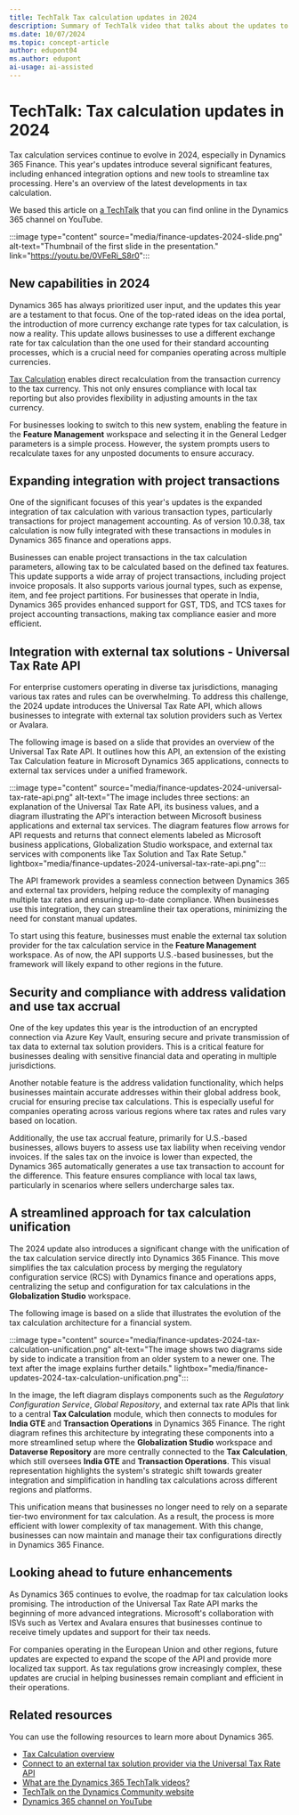 ```yaml
---
title: TechTalk Tax calculation updates in 2024
description: Summary of TechTalk video that talks about the updates to tax calculation in Dynamics 365 Finance in 2024. 
ms.date: 10/07/2024
ms.topic: concept-article
author: edupont04
ms.author: edupont
ai-usage: ai-assisted
---
```


# TechTalk: Tax calculation updates in 2024

Tax calculation services continue to evolve in 2024, especially in Dynamics 365 Finance. This year's updates introduce several significant features, including enhanced integration options and new tools to streamline tax processing. Here's an overview of the latest developments in tax calculation.

We based this article on [a TechTalk](https://youtu.be/0VFeRi_S8r0) that you can find online in the Dynamics 365 channel on YouTube.  

:::image type="content" source="media/finance-updates-2024-slide.png" alt-text="Thumbnail of the first slide in the presentation." link="https://youtu.be/0VFeRi_S8r0":::

## New capabilities in 2024

Dynamics 365 has always prioritized user input, and the updates this year are a testament to that focus. One of the top-rated ideas on the idea portal, the introduction of more currency exchange rate types for tax calculation, is now a reality. This update allows businesses to use a different exchange rate for tax calculation than the one used for their standard accounting processes, which is a crucial need for companies operating across multiple currencies.

[Tax Calculation](/dynamics365/finance/localizations/global/global-tax-calcuation-service-overview?context=%2Fdynamics365%2Fcontext%2Ffinance) enables direct recalculation from the transaction currency to the tax currency. This not only ensures compliance with local tax reporting but also provides flexibility in adjusting amounts in the tax currency.  

For businesses looking to switch to this new system, enabling the feature in the **Feature Management** workspace and selecting it in the General Ledger parameters is a simple process. However, the system prompts users to recalculate taxes for any unposted documents to ensure accuracy.

## Expanding integration with project transactions

One of the significant focuses of this year's updates is the expanded integration of tax calculation with various transaction types, particularly transactions for project management accounting. As of version 10.0.38, tax calculation is now fully integrated with these transactions in modules in Dynamics 365 finance and operations apps.

Businesses can enable project transactions in the tax calculation parameters, allowing tax to be calculated based on the defined tax features. This update supports a wide array of project transactions, including project invoice proposals. It also supports various journal types, such as expense, item, and fee project partitions. For businesses that operate in India, Dynamics 365 provides enhanced support for GST, TDS, and TCS taxes for project accounting transactions, making tax compliance easier and more efficient.

## Integration with external tax solutions - Universal Tax Rate API

For enterprise customers operating in diverse tax jurisdictions, managing various tax rates and rules can be overwhelming. To address this challenge, the 2024 update introduces the Universal Tax Rate API, which allows businesses to integrate with external tax solution providers such as Vertex or Avalara.  

The following image is based on a slide that provides an overview of the Universal Tax Rate API. It outlines how this API, an extension of the existing Tax Calculation feature in Microsoft Dynamics 365 applications, connects to external tax services under a unified framework.  

:::image type="content" source="media/finance-updates-2024-universal-tax-rate-api.png" alt-text="The image includes three sections: an explanation of the Universal Tax Rate API, its business values, and a diagram illustrating the API's interaction between Microsoft business applications and external tax services. The diagram features flow arrows for API requests and returns that connect elements labeled as Microsoft business applications, Globalization Studio workspace, and external tax services with components like Tax Solution and Tax Rate Setup." lightbox="media/finance-updates-2024-universal-tax-rate-api.png":::

The API framework provides a seamless connection between Dynamics 365 and external tax providers, helping reduce the complexity of managing multiple tax rates and ensuring up-to-date compliance. When businesses use this integration, they can streamline their tax operations, minimizing the need for constant manual updates.

To start using this feature, businesses must enable the external tax solution provider for the tax calculation service in the **Feature Management** workspace. As of now, the API supports U.S.-based businesses, but the framework will likely expand to other regions in the future.

## Security and compliance with address validation and use tax accrual

One of the key updates this year is the introduction of an encrypted connection via Azure Key Vault, ensuring secure and private transmission of tax data to external tax solution providers. This is a critical feature for businesses dealing with sensitive financial data and operating in multiple jurisdictions.

Another notable feature is the address validation functionality, which helps businesses maintain accurate addresses within their global address book, crucial for ensuring precise tax calculations. This is especially useful for companies operating across various regions where tax rates and rules vary based on location.

Additionally, the use tax accrual feature, primarily for U.S.-based businesses, allows buyers to assess use tax liability when receiving vendor invoices. If the sales tax on the invoice is lower than expected, the Dynamics 365 automatically generates a use tax transaction to account for the difference. This feature ensures compliance with local tax laws, particularly in scenarios where sellers undercharge sales tax.

## A streamlined approach for tax calculation unification

The 2024 update also introduces a significant change with the unification of the tax calculation service directly into Dynamics 365 Finance. This move simplifies the tax calculation process by merging the regulatory configuration service (RCS) with Dynamics finance and operations apps, centralizing the setup and configuration for tax calculations in the **Globalization Studio** workspace.

The following image is based on a slide that illustrates the evolution of the tax calculation architecture for a financial system.  

:::image type="content" source="media/finance-updates-2024-tax-calculation-unification.png" alt-text="The image shows two diagrams side by side to indicate a transition from an older system to a newer one. The text after the image explains further details." lightbox="media/finance-updates-2024-tax-calculation-unification.png":::

In the image, the left diagram displays components such as the *Regulatory Configuration Service*, *Global Repository*, and external tax rate APIs that link to a central **Tax Calculation** module, which then connects to modules for **India GTE** and **Transaction Operations** in Dynamics 365 Finance. The right diagram refines this architecture by integrating these components into a more streamlined setup where the **Globalization Studio** workspace and **Dataverse Repository** are more centrally connected to the **Tax Calculation**, which still oversees **India GTE** and **Transaction Operations**. This visual representation highlights the system's strategic shift towards greater integration and simplification in handling tax calculations across different regions and platforms.

This unification means that businesses no longer need to rely on a separate tier-two environment for tax calculation. As a result, the process is more efficient with lower complexity of tax management. With this change, businesses can now maintain and manage their tax configurations directly in Dynamics 365 Finance.

## Looking ahead to future enhancements

As Dynamics 365 continues to evolve, the roadmap for tax calculation looks promising. The introduction of the Universal Tax Rate API marks the beginning of more advanced integrations. Microsoft's collaboration with ISVs such as Vertex and Avalara ensures that businesses continue to receive timely updates and support for their tax needs.

For companies operating in the European Union and other regions, future updates are expected to expand the scope of the API and provide more localized tax support. As tax regulations grow increasingly complex, these updates are crucial in helping businesses remain compliant and efficient in their operations.

## Related resources

You can use the following resources to learn more about Dynamics 365.

- [Tax Calculation overview](/dynamics365/finance/localizations/global/global-tax-calcuation-service-overview?context=%2Fdynamics365%2Fcontext%2Ffinance)  
- [Connect to an external tax solution provider via the Universal Tax Rate API](/dynamics365/finance/localizations/global/universal-tax-rate-api-overview?context=%2Fdynamics365%2Fcontext%2Ffinance)  
- [What are the Dynamics 365 TechTalk videos?](../roles/techtalk-videos.md)
- [TechTalk on the Dynamics Community website](https://community.dynamics.com/videos/)
- [Dynamics 365 channel on YouTube](https://www.youtube.com/channel/UC5QxCcXhFFixs1nfmOpJlvQ)
